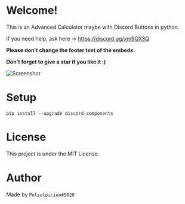 # Welcome!
This is an Advanced Calculator maybe with Discord Buttons in python.

If you need help, ask here -> https://discord.gg/xm9QX3Q


__**Please don't change the footer text of the embeds.**__

**Don't forget to give a star if you like it :)**

![Screenshot](https://cdn.discordapp.com/attachments/847283544803508257/906081463571722270/unknown_2.png)

# Setup
```pip install --upgrade discord-components```

# License
This project is under the MIT License.

# Author
Made by `Polsulpicien#5020`
